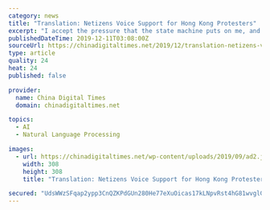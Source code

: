 ```yaml
---
category: news
title: "Translation: Netizens Voice Support for Hong Kong Protesters"
excerpt: "I accept the pressure that the state machine puts on me, and I also accept that I am my timid self ... You are welcome to contribute your thoughts to the tree hole.) [Chinese] See also CDT’s translation of supportive netizen comments on a YouTube video of a Cantonese version of “Do You Hear the People Sing?”, performed by a group of ..."
publishedDateTime: 2019-12-11T03:08:00Z
sourceUrl: https://chinadigitaltimes.net/2019/12/translation-netizens-voice-support-for-hong-kong-protesters/
type: article
quality: 24
heat: 24
published: false

provider:
  name: China Digital Times
  domain: chinadigitaltimes.net

topics:
  - AI
  - Natural Language Processing

images:
  - url: https://chinadigitaltimes.net/wp-content/uploads/2019/09/ad2.jpg
    width: 308
    height: 308
    title: "Translation: Netizens Voice Support for Hong Kong Protesters"

secured: "UdsWWzSFqap2ypp3CnQZKPdGUn280He77eXuOicas17kLNpvRst4hG81wvglGrXuwBeR7mvw3CNlH7n/s2+ruuiSOOhocbtgjmm6i7+P5u80dlziHvfmB9neRAKhr3YFOANdJ+DcTKrrtKtXpHhHmlswMJHG3LTg/78/T2Id+SKDwNKwQL83osUT3zu158oQZQPr6GNg/dGhF2MLHP8vYwU8wz7634O3bdbX6espwvdkpMpVJSC1eky1n2A3tZzaobaZTxu7+PzwZ+g9d4ea2w==;hYiZX7I8qGNJXDezkNPNFA=="
---
```


